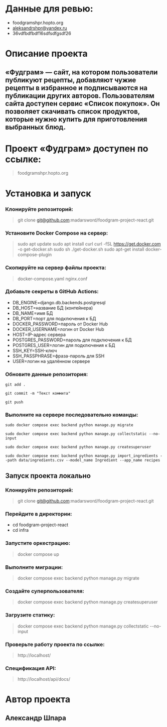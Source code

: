 # Данные для ревью:
- foodgramshpr.hopto.org
- aleksandrshpr@yandex.ru
- 36vdfbdfbdf16sdfsdfgsdf26

# Описание проекта
## «Фудграм» — сайт, на котором пользователи публикуют рецепты, добавляют чужие рецепты в избранное и подписываются на публикации других авторов. Пользователям сайта доступен сервис «Список покупок». Он позволяет скачивать список продуктов, которые нужно купить для приготовления выбранных блюд.

# Проект «Фудграм» доступен по ссылке:
> foodgramshpr.hopto.org

# Установка и запуск
### Клонируйте репозиторий:
> git clone git@github.com:madarsword/foodgram-project-react.git

### Установите Docker Compose на сервер:
> sudo apt update
> sudo apt install curl
> curl -fSL https://get.docker.com -o get-docker.sh
> sudo sh ./get-docker.sh
> sudo apt-get install docker-compose-plugin

### Скопируйте на сервер файлы проекта:
> docker-compose.yaml
> nginx.conf

### Добавьте секреты в GitHub Actions:
- DB_ENGINE=django.db.backends.postgresql
- DB_HOST=название БД (контейнера) 
- DB_NAME=имя БД
- DB_PORT=порт для подключения к БД
- DOCKER_PASSWORD=пароль от Docker Hub
- DOCKER_USERNAME=логин от Docker Hub
- HOST=IP-адрес сервера
- POSTGRES_PASSWORD=пароль для подключения к БД
- POSTGRES_USER=логин для подключения к БД
- SSH_KEY=SSH-ключ
- SSH_PASSPHRASE=фраза-пароль для SSH
- USER=логин на удалённом сервере

### Обновите данные репозитория:
```
git add .
```
```
git commit -m "Текст коммита"
```
```
git push
```

### Выполните на сервере последовательно команды:
```
sudo docker compose exec backend python manage.py migrate
```
```
sudo docker compose exec backend python manage.py collectstatic --no-input
```
```
sudo docker compose exec backend python manage.py createsuperuser
```
```
sudo docker compose exec backend python manage.py import_ingredients --path data/ingredients.csv --model_name Ingredient --app_name recipes
```

## Запуск проекта локально
### Клонируйте репозиторий:
> git clone git@github.com:madarsword/foodgram-project-react.git

### Перейдите в директории:
- cd foodgram-project-react
- cd infra

### Запустите оркестрацию:
> docker compose up

### Выполните миграции:
> docker compose exec backend python manage.py migrate

### Создайте суперпользователя:
> docker compose exec backend python manage.py createsuperuser

### Загрузите статику:
> docker compose exec backend python manage.py collectstatic --no-input 

### Проверьте работу проекта по ссылке:
> http://localhost/

### Спецификация API:
> http://localhost/api/docs/

# Автор проекта
## Александр Шпара
